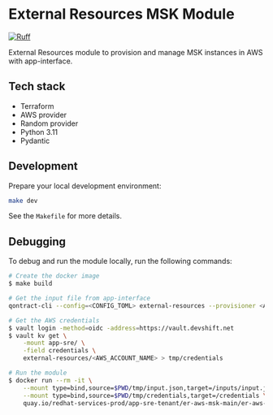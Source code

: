 # External Resources MSK Module

[![Ruff](https://img.shields.io/endpoint?url=https://raw.githubusercontent.com/astral-sh/ruff/main/assets/badge/v2.json)](https://github.com/astral-sh/ruff)

External Resources module to provision and manage MSK instances in AWS with app-interface.

## Tech stack

* Terraform
* AWS provider
* Random provider
* Python 3.11
* Pydantic

## Development

Prepare your local development environment:

```bash
make dev
```

See the `Makefile` for more details.

## Debugging

To debug and run the module locally, run the following commands:

```bash
# Create the docker image
$ make build

# Get the input file from app-interface
qontract-cli --config=<CONFIG_TOML> external-resources --provisioner <AWS_ACCOUNT_NAME> --provider msk --identifier <MSK_IDENTIFIER> get-input > tmp/input.json

# Get the AWS credentials
$ vault login -method=oidc -address=https://vault.devshift.net
$ vault kv get \
    -mount app-sre/ \
    -field credentials \
    external-resources/<AWS_ACCOUNT_NAME> > tmp/credentials

# Run the module
$ docker run --rm -it \
    --mount type=bind,source=$PWD/tmp/input.json,target=/inputs/input.json \
    --mount type=bind,source=$PWD/tmp/credentials,target=/credentials \
    quay.io/redhat-services-prod/app-sre-tenant/er-aws-msk-main/er-aws-msk-main:$(git describe --tags)
```
